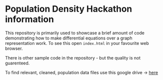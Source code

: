 # Population Density Hackathon information

This repository is primarily used to showcase a brief amount of code demonstrating how to make differential equations over a graph representation work. To see this open `index.html` in your favourite web browser.    

There is other sample code in the repository - but the quality is not guarenteed.       

To find relevant, cleaned, population data files use this google drive -> [here](https://drive.google.com/drive/folders/1_RfRwYjZ_rv7FzS2_ooafXj6vTUZ-SoP?usp=drive_link)
